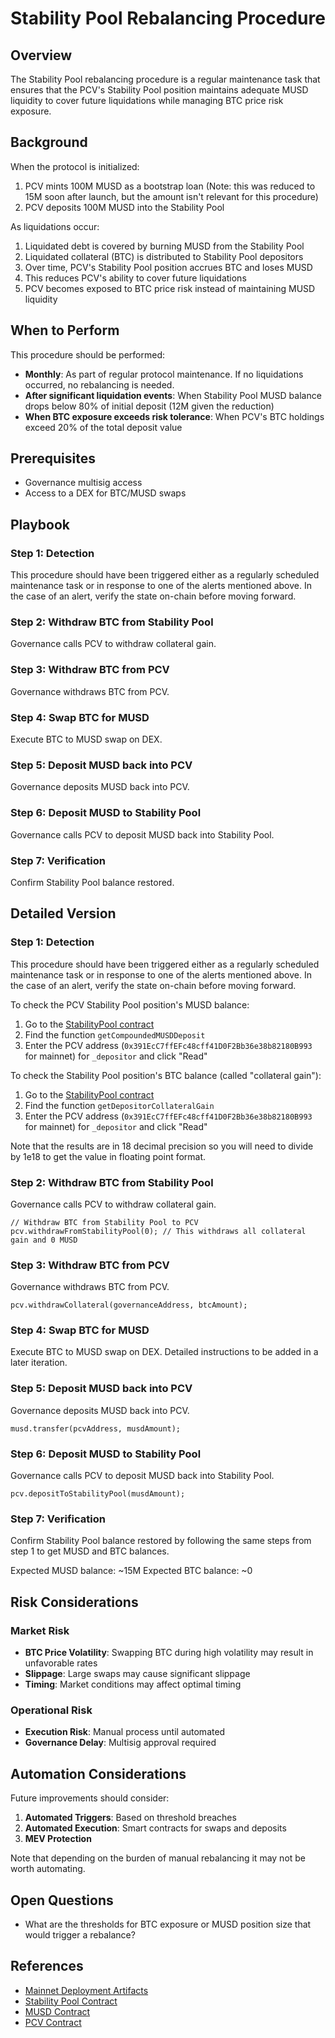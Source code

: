 # Stability Pool Rebalancing Procedure

## Overview

The Stability Pool rebalancing procedure is a regular maintenance task that ensures that the PCV's Stability Pool position
maintains adequate MUSD liquidity to cover future liquidations while managing BTC price risk exposure.

## Background

When the protocol is initialized:
1. PCV mints 100M MUSD as a bootstrap loan (Note: this was reduced to 15M soon after launch, but the amount isn't relevant for this procedure)
2. PCV deposits 100M MUSD into the Stability Pool

As liquidations occur:
1. Liquidated debt is covered by burning MUSD from the Stability Pool
2. Liquidated collateral (BTC) is distributed to Stability Pool depositors
3. Over time, PCV's Stability Pool position accrues BTC and loses MUSD
4. This reduces PCV's ability to cover future liquidations
5. PCV becomes exposed to BTC price risk instead of maintaining MUSD liquidity

## When to Perform

This procedure should be performed:
- **Monthly**: As part of regular protocol maintenance.  If no liquidations occurred, no rebalancing is needed.
- **After significant liquidation events**: When Stability Pool MUSD balance drops below 80% of initial deposit (12M given the reduction)
- **When BTC exposure exceeds risk tolerance**: When PCV's BTC holdings exceed 20% of the total deposit value

## Prerequisites

- Governance multisig access
- Access to a DEX for BTC/MUSD swaps

## Playbook

### Step 1: Detection

This procedure should have been triggered either as a regularly scheduled maintenance task or in response to one of the alerts 
mentioned above.  In the case of an alert, verify the state on-chain before moving forward.

### Step 2: Withdraw BTC from Stability Pool

Governance calls PCV to withdraw collateral gain.

### Step 3: Withdraw BTC from PCV

Governance withdraws BTC from PCV.

### Step 4: Swap BTC for MUSD

Execute BTC to MUSD swap on DEX.

### Step 5: Deposit MUSD back into PCV

Governance deposits MUSD back into PCV.

### Step 6: Deposit MUSD to Stability Pool

Governance calls PCV to deposit MUSD back into Stability Pool.

### Step 7: Verification

Confirm Stability Pool balance restored.

## Detailed Version

### Step 1: Detection

This procedure should have been triggered either as a regularly scheduled maintenance task or in response to one of the alerts
mentioned above.  In the case of an alert, verify the state on-chain before moving forward.

To check the PCV Stability Pool position's MUSD balance:
1. Go to the [StabilityPool contract](https://explorer.mezo.org/address/0x73245Eff485aB3AAc1158B3c4d8f4b23797B0e32?tab=read_proxy)
2. Find the function `getCompoundedMUSDDeposit`
3. Enter the PCV address (`0x391EcC7ffEFc48cff41D0F2Bb36e38b82180B993` for mainnet) for `_depositor` and click "Read"

To check the Stability Pool position's BTC balance (called "collateral gain"):
1. Go to the [StabilityPool contract](https://explorer.mezo.org/address/0x73245Eff485aB3AAc1158B3c4d8f4b23797B0e32?tab=read_proxy)
2. Find the function `getDepositorCollateralGain`
3. Enter the PCV address (`0x391EcC7ffEFc48cff41D0F2Bb36e38b82180B993` for mainnet) for `_depositor` and click "Read"

Note that the results are in 18 decimal precision so you will need to divide by 1e18 to get the value in floating point format.

### Step 2: Withdraw BTC from Stability Pool

Governance calls PCV to withdraw collateral gain.
```solidity
// Withdraw BTC from Stability Pool to PCV
pcv.withdrawFromStabilityPool(0); // This withdraws all collateral gain and 0 MUSD
```

### Step 3: Withdraw BTC from PCV

Governance withdraws BTC from PCV.
```solidity
pcv.withdrawCollateral(governanceAddress, btcAmount);
```

### Step 4: Swap BTC for MUSD

Execute BTC to MUSD swap on DEX.  Detailed instructions to be added in a later iteration.

### Step 5: Deposit MUSD back into PCV

Governance deposits MUSD back into PCV.
```solidity
musd.transfer(pcvAddress, musdAmount);
```

### Step 6: Deposit MUSD to Stability Pool

Governance calls PCV to deposit MUSD back into Stability Pool.
```solidity
pcv.depositToStabilityPool(musdAmount);
```

### Step 7: Verification

Confirm Stability Pool balance restored by following the same steps from step 1 to get MUSD and BTC balances.

Expected MUSD balance: ~15M
Expected BTC balance: ~0

## Risk Considerations

### Market Risk
- **BTC Price Volatility**: Swapping BTC during high volatility may result in unfavorable rates
- **Slippage**: Large swaps may cause significant slippage
- **Timing**: Market conditions may affect optimal timing

### Operational Risk
- **Execution Risk**: Manual process until automated
- **Governance Delay**: Multisig approval required

## Automation Considerations

Future improvements should consider:
1. **Automated Triggers**: Based on threshold breaches
2. **Automated Execution**: Smart contracts for swaps and deposits
3. **MEV Protection**

Note that depending on the burden of manual rebalancing it may not be worth automating.

## Open Questions
- What are the thresholds for BTC exposure or MUSD position size that would trigger a rebalance?

## References
- [Mainnet Deployment Artifacts](https://github.com/mezo-org/musd/tree/main/solidity/artifacts/deployments/mainnet)
- [Stability Pool Contract](https://explorer.mezo.org/address/0x73245Eff485aB3AAc1158B3c4d8f4b23797B0e32)
- [MUSD Contract](https://explorer.mezo.org/token/0xdD468A1DDc392dcdbEf6db6e34E89AA338F9F186)
- [PCV Contract](https://explorer.mezo.org/address/0x391EcC7ffEFc48cff41D0F2Bb36e38b82180B993)